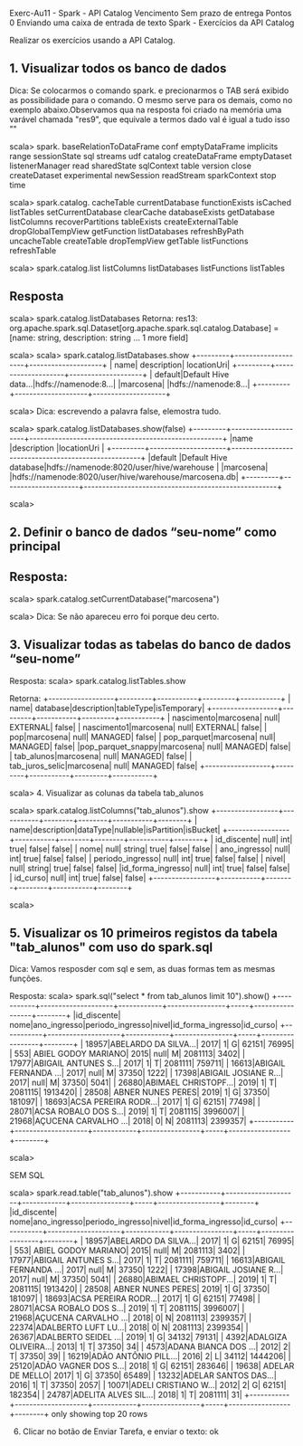 Exerc-Au11 - Spark - API Catalog
Vencimento Sem prazo de entrega Pontos 0 Enviando uma caixa de entrada de texto
Spark - Exercícios da API Catalog

Realizar os exercícios usando a API Catalog.

## 1. Visualizar todos os banco de dados
Dica: Se colocarmos o comando spark. e precionarmos o TAB será exibido as possibilidade para o comando.
O mesmo serve para os demais, como no exemplo abaixo.Observamos qua na resposta foi criado na memória uma varável chamada "res9", que equivale a termos dado val é igual a tudo isso ""   

scala> spark.
baseRelationToDataFrame   conf              emptyDataFrame   implicits         range        sessionState   sql          streams   udf
catalog                   createDataFrame   emptyDataset     listenerManager   read         sharedState    sqlContext   table     version
close                     createDataset     experimental     newSession        readStream   sparkContext   stop         time

scala> spark.catalog.
cacheTable            currentDatabase      functionExists   isCached        listTables          setCurrentDatabase
clearCache            databaseExists       getDatabase      listColumns     recoverPartitions   tableExists
createExternalTable   dropGlobalTempView   getFunction      listDatabases   refreshByPath       uncacheTable
createTable           dropTempView         getTable         listFunctions   refreshTable

scala> spark.catalog.list
listColumns   listDatabases   listFunctions   listTables
## Resposta
scala> spark.catalog.listDatabases
Retorna:
res13: org.apache.spark.sql.Dataset[org.apache.spark.sql.catalog.Database] = [name: string, description: string ... 1 more field]

scala>
scala> spark.catalog.listDatabases.show
+---------+--------------------+--------------------+
|     name|         description|         locationUri|
+---------+--------------------+--------------------+
|  default|Default Hive data...|hdfs://namenode:8...|
|marcosena|                    |hdfs://namenode:8...|
+---------+--------------------+--------------------+


scala>
Dica: escrevendo a palavra false, elemostra tudo.

scala> spark.catalog.listDatabases.show(false)
+---------+---------------------+-----------------------------------------------------+
|name     |description          |locationUri                                          |
+---------+---------------------+-----------------------------------------------------+
|default  |Default Hive database|hdfs://namenode:8020/user/hive/warehouse             |
|marcosena|                     |hdfs://namenode:8020/user/hive/warehouse/marcosena.db|
+---------+---------------------+-----------------------------------------------------+


scala>



## 2. Definir o banco de dados “seu-nome” como principal
## Resposta:
scala> spark.catalog.setCurrentDatabase("marcosena")

scala>
 Dica: Se não apareceu erro foi porque deu certo.

## 3. Visualizar todas as tabelas do banco de dados “seu-nome”
Resposta:
scala> spark.catalog.listTables.show

Retorna:
+------------------+---------+-----------+---------+-----------+
|              name| database|description|tableType|isTemporary|
+------------------+---------+-----------+---------+-----------+
|        nascimento|marcosena|       null| EXTERNAL|      false|
|       nascimento1|marcosena|       null| EXTERNAL|      false|
|               pop|marcosena|       null|  MANAGED|      false|
|       pop_parquet|marcosena|       null|  MANAGED|      false|
|pop_parquet_snappy|marcosena|       null|  MANAGED|      false|
|        tab_alunos|marcosena|       null|  MANAGED|      false|
|   tab_juros_selic|marcosena|       null|  MANAGED|      false|
+------------------+---------+-----------+---------+-----------+


scala>
4. Visualizar as colunas da tabela tab_alunos

scala> spark.catalog.listColumns("tab_alunos").show
+-----------------+-----------+--------+--------+-----------+--------+
|             name|description|dataType|nullable|isPartition|isBucket|
+-----------------+-----------+--------+--------+-----------+--------+
|      id_discente|       null|     int|    true|      false|   false|
|             nome|       null|  string|    true|      false|   false|
|     ano_ingresso|       null|     int|    true|      false|   false|
| periodo_ingresso|       null|     int|    true|      false|   false|
|            nivel|       null|  string|    true|      false|   false|
|id_forma_ingresso|       null|     int|    true|      false|   false|
|         id_curso|       null|     int|    true|      false|   false|
+-----------------+-----------+--------+--------+-----------+--------+


scala>

## 5.  Visualizar os 10 primeiros registos da tabela "tab_alunos" com uso do spark.sql
Dica: Vamos resposder com sql e sem, as duas formas tem as mesmas funções.

Resposta: 
scala> spark.sql("select * from tab_alunos limit 10").show()
+-----------+--------------------+------------+----------------+-----+-----------------+--------+
|id_discente|                nome|ano_ingresso|periodo_ingresso|nivel|id_forma_ingresso|id_curso|
+-----------+--------------------+------------+----------------+-----+-----------------+--------+
|      18957|ABELARDO DA SILVA...|        2017|               1|    G|            62151|   76995|
|        553| ABIEL GODOY MARIANO|        2015|            null|    M|          2081113|    3402|
|      17977|ABIGAIL ANTUNES S...|        2017|               1|    T|          2081111|  759711|
|      16613|ABIGAIL FERNANDA ...|        2017|            null|    M|            37350|    1222|
|      17398|ABIGAIL JOSIANE R...|        2017|            null|    M|            37350|    5041|
|      26880|ABIMAEL CHRISTOPF...|        2019|               1|    T|          2081115| 1913420|
|      28508|   ABNER NUNES PERES|        2019|               1|    G|            37350|  181097|
|      18693|ACSA PEREIRA RODR...|        2017|               1|    G|            62151|   77498|
|      28071|ACSA ROBALO DOS S...|        2019|               1|    T|          2081115| 3996007|
|      21968|AÇUCENA CARVALHO ...|        2018|               0|    N|          2081113| 2399357|
+-----------+--------------------+------------+----------------+-----+-----------------+--------+


scala>

SEM SQL

scala> spark.read.table("tab_alunos").show
+-----------+--------------------+------------+----------------+-----+-----------------+--------+
|id_discente|                nome|ano_ingresso|periodo_ingresso|nivel|id_forma_ingresso|id_curso|
+-----------+--------------------+------------+----------------+-----+-----------------+--------+
|      18957|ABELARDO DA SILVA...|        2017|               1|    G|            62151|   76995|
|        553| ABIEL GODOY MARIANO|        2015|            null|    M|          2081113|    3402|
|      17977|ABIGAIL ANTUNES S...|        2017|               1|    T|          2081111|  759711|
|      16613|ABIGAIL FERNANDA ...|        2017|            null|    M|            37350|    1222|
|      17398|ABIGAIL JOSIANE R...|        2017|            null|    M|            37350|    5041|
|      26880|ABIMAEL CHRISTOPF...|        2019|               1|    T|          2081115| 1913420|
|      28508|   ABNER NUNES PERES|        2019|               1|    G|            37350|  181097|
|      18693|ACSA PEREIRA RODR...|        2017|               1|    G|            62151|   77498|
|      28071|ACSA ROBALO DOS S...|        2019|               1|    T|          2081115| 3996007|
|      21968|AÇUCENA CARVALHO ...|        2018|               0|    N|          2081113| 2399357|
|      22374|ADALBERTO LUFT LU...|        2018|               0|    N|          2081113| 2399354|
|      26367|ADALBERTO SEIDEL ...|        2019|               1|    G|            34132|   79131|
|       4392|ADALGIZA OLIVEIRA...|        2013|               1|    T|            37350|      34|
|       4573|ADANA BIANCA DOS ...|        2012|               2|    T|            37350|      39|
|      16219|ADÃO ANTÔNIO PILL...|        2016|               2|    L|            34112| 1444206|
|      25120|ADÃO VAGNER DOS S...|        2018|               1|    G|            62151|  283646|
|      19638|     ADELAR DE MELLO|        2017|               1|    G|            37350|   65489|
|      13232|ADELAR SANTOS DAS...|        2016|               1|    T|            37350|    2057|
|      10071|ADELI CRISTIANO W...|        2012|               2|    G|            62151|  182354|
|      24787|ADELITA ALVES SIL...|        2018|               1|    T|          2081111|      31|
+-----------+--------------------+------------+----------------+-----+-----------------+--------+
only showing top 20 rows


6. Clicar no botão de Enviar Tarefa, e enviar o texto: ok